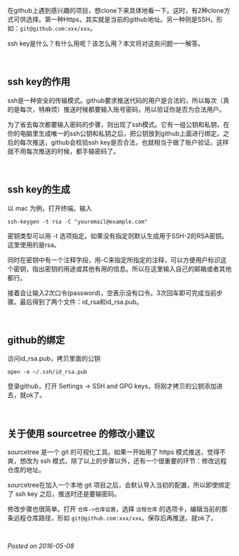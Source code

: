 在github上遇到感兴趣的项目，想clone下来具体地看一下。这时，有2种clone方式可供选择。第一种Https，其实就是当前的github地址。另一种则是SSH，形如：`git@github.com:xxx/xxx`。

ssh key是什么？有什么用呢？该怎么用？本文将对这些问题一一解答。

&nbsp;

## ssh key的作用

ssh是一种安全的传输模式。github要求推送代码的用户是合法的，所以每次（真的是每次，特麻烦）推送时候都要输入账号密码，用以验证你是否为合法用户。

为了省去每次都要输入密码的步骤，则出现了ssh模式。它有一组公钥和私钥，在你的电脑里生成唯一的ssh公钥和私钥之后，把公钥放到github上面进行绑定。之后的每次推送，github会校验ssh key是否合法，也就相当于做了账户验证。这样就不用每次推送的时候，都手输密码了。

&nbsp;

## ssh key的生成

以 mac 为例，打开终端。输入
```
ssh-keygen -t rsa -C "youremail@example.com"
```

密钥类型可以用 -t 选项指定。如果没有指定则默认生成用于SSH-2的RSA密钥。这里使用的是rsa。

同时在密钥中有一个注释字段，用-C来指定所指定的注释，可以方便用户标识这个密钥，指出密钥的用途或其他有用的信息。所以在这里输入自己的邮箱或者其他都行。

接着会让输入2次口令(password)，空表示没有口令。3次回车即可完成当前步骤。最后得到了两个文件：id_rsa和id_rsa.pub。

&nbsp;

## github的绑定

访问id_rsa.pub，拷贝里面的公钥

```
open -e ~/.ssh/id_rsa.pub
```

登录github，打开 Settings -> SSH and GPG keys，将刚才拷贝的公钥添加进去，就ok了。

&nbsp;

## 关于使用 sourcetree 的修改小建议

sourcetree 是一个 git 的可视化工具。如果一开始用了 https 模式推送，觉得不爽，想改为 ssh 模式，除了以上的步骤以外，还有一个很重要的环节：修改远程仓库的地址。

sourcetree在加入一个本地 git 项目之后，会默认导入当初的配置，所以即使绑定了 ssh key 之后，推送时还是要输密码。

修改步骤也很简单。打开 `仓库->仓库设置`，选择 `远程仓库` 的选项卡，编辑当前的那条远程仓库路径，形如 `git@github.com:xxx/xxx`。保存后再推送，就ok了。

&nbsp;

*Posted on 2016-05-08*
